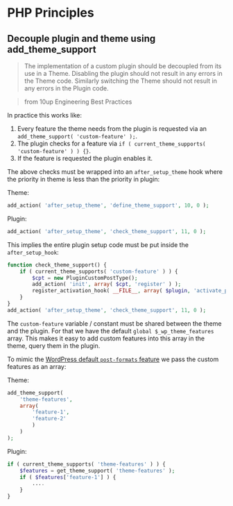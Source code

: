 # PHP Principles

## Decouple plugin and theme using add_theme_support

> The implementation of a custom plugin should be decoupled from its use in a Theme. Disabling the plugin should not result in any errors in the Theme code. Similarly switching the Theme should not result in any errors in the Plugin code.

> from 10up Engineering Best Practices

In practice this works like:

1. Every feature the theme needs from the plugin is requested via an `add_theme_support( 'custom-feature' );`. 
2. The plugin checks for a feature via `if ( current_theme_supports( 'custom-feature' ) ) {}`.
3. If the feature is requested the plugin enables it.

The above checks must be wrapped into an `after_setup_theme` hook where the priority in theme is less than the priority in plugin:

Theme:
```php
add_action( 'after_setup_theme', 'define_theme_support', 10, 0 );
```

Plugin:
```php
add_action( 'after_setup_theme', 'check_theme_support', 11, 0 );
```

This implies the entire plugin setup code must be put inside the `after_setup_hook`:
```php
function check_theme_support() {
	if ( current_theme_supports( 'custom-feature' ) ) {
		$cpt = new PluginCustomPostType();
		add_action( 'init', array( $cpt, 'register' ) );
		register_activation_hook( __FILE__, array( $plugin, 'activate_plugin' ) );
	} 
}
add_action( 'after_setup_theme', 'check_theme_support', 11, 0 );
```

The `custom-feature` variable / constant must be shared between the theme and the plugin. For that we have the default `global $_wp_theme_features` array. This makes it easy to add custom features into this array in the theme, query them in the plugin.

To mimic the [WordPress default `post-formats` feature](https://developer.wordpress.org/themes/functionality/post-formats/) we pass the custom features as an array:

Theme:
```php
add_theme_support(
	'theme-features',
	array(
		'feature-1',
		'feature-2'
		)
	)
);
```

Plugin:
```php
if ( current_theme_supports( 'theme-features' ) ) {
	$features = get_theme_support( 'theme-features' );
	if ( $features['feature-1'] ) {
		....
	}
}
```